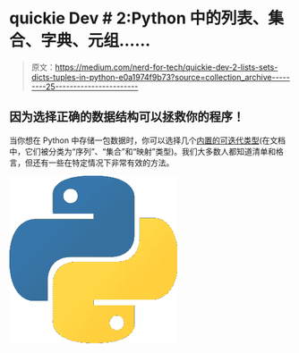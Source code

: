 # quickie Dev # 2:Python 中的列表、集合、字典、元组……

> 原文：<https://medium.com/nerd-for-tech/quickie-dev-2-lists-sets-dicts-tuples-in-python-e0a1974f9b73?source=collection_archive---------25----------------------->

## 因为选择正确的数据结构可以拯救你的程序！

当你想在 Python 中存储一包数据时，你可以选择几个[内置的可迭代类型](https://docs.python.org/3/library/stdtypes.html)(在文档中，它们被分类为“序列”、“集合”和“映射”类型)。我们大多数人都知道清单和格言，但还有一些在特定情况下非常有效的方法。

![](img/2b0127eebff282edb07c52940de138c6.png)